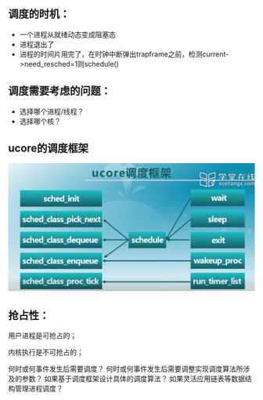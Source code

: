 

## 调度的时机：

* 一个进程从就绪动态变成阻塞态
* 进程退出了
* 进程的时间片用完了，在时钟中断弹出trapframe之前，检测current->need_resched=1则schedule()

## 调度需要考虑的问题：

* 选择哪个进程/线程？
* 选择哪个核？

## ucore的调度框架

![img_5.png](img_5.png)


## 抢占性：

用户进程是可抢占的；

内核执行是不可抢占的；





何时或何事件发生后需要调度？
何时或何事件发生后需要调整实现调度算法所涉及的参数？
如果基于调度框架设计具体的调度算法？
如果灵活应用链表等数据结构管理进程调度？
